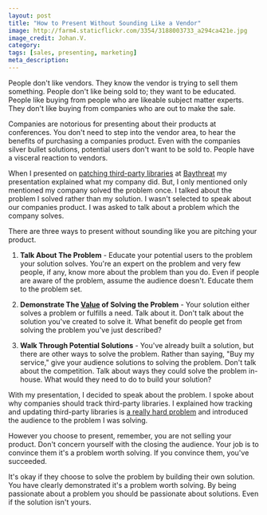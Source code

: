 ```yaml
---
layout: post
title: "How to Present Without Sounding Like a Vendor"
image: http://farm4.staticflickr.com/3354/3188003733_a294ca421e.jpg
image_credit: Johan.V.
category: 
tags: [sales, presenting, marketing]
meta_description: 
---
```


People don't like vendors. They know the vendor is trying to sell them something. People don't like being sold to; they want to be educated. People like buying from people who are likeable subject matter experts. They don't like buying from companies who are out to make the sale.

Companies are notorious for presenting about their products at conferences. You don't need to step into the vendor area, to hear the benefits of purchasing a companies product. Even with the companies silver bullet solutions, potential users don't want to be sold to. People have a visceral reaction to vendors.

When I presented on [patching third-party libraries][2] at [Baythreat][3] my presentation explained what my company did. But, I only mentioned only mentioned my company solved the problem once. I talked about the problem I solved rather than my solution. I wasn't selected to speak about our companies product. I was asked to talk about a problem which the company solves.

There are three ways to present without sounding like you are pitching your product.

1. __Talk About The Problem__ - Educate your potential users to the problem your solution solves. You're an expert on the problem and very few people, if any, know more about the problem than you do. Even if people are aware of the problem, assume the audience doesn't. Educate them to the problem set.

2. __Demonstrate The [Value][4] of Solving the Problem__ - Your solution either solves a problem or fulfills a need. Talk about it. Don't talk about the solution you've created to solve it. What benefit do people get from solving the problem you've just described? 

3. __Walk Through Potential Solutions__ - You've already built a solution, but there are other ways to solve the problem. Rather than saying, "Buy my service," give your audience solutions to solving the problem. Don't talk about the competition. Talk about ways they could solve the problem in-house. What would they need to do to build your solution?

With my presentation, I decided to speak about the problem. I spoke about why companies should track third-party libraries. I explained how tracking and updating third-party libraries is [a really hard problem][1] and introduced the audience to the problem I was solving.

However you choose to present, remember, you are not selling your product. Don't concern yourself with the closing the audience. Your job is to convince them it's a problem worth solving. If you convince them, you've succeeded.

It's okay if they choose to solve the problem by building their own solution. You have clearly demonstrated it's a problem worth solving. By being passionate about a problem you should be passionate about solutions. Even if the solution isn't yours.

[1]: /2012/02/solving-hard-problems/ "Solving Hard Problems"
[2]: /2012/12/building-your-house-on-sand/ "Building Your House on Sand"
[3]: http://www.baythreat.org
[4]: /2012/11/value-proposition/ "Value Proposition"